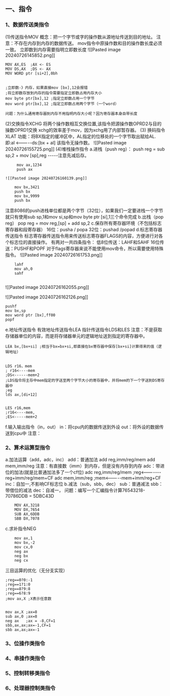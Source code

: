 ## 一、指令
### 1、数据传送类指令
(1)传送指令MOV
概念：把一个字节或字的操作数从源地址传送到目的地址。
注意：不存在内存到内存的数据传送。
	mov指令中原操作数和目的操作数长度必须一致。
	立即数到内存需要指明立即数长度
![[Pasted image 20240726145852.png]]
```
MOV AX,ES  ;AX <- ES
MOV DS,AX  ;DS <- AX
MOV WORD ptr [si+2],0bh


;立即数-》内存，如果直接mov [bx],12会报错
;将立即数存放到内存的指令需要指定立即数占用内存大小
mov byte ptr[bx],12 ;指定立即数占用一个字节
mov word ptr[bx],12 ;指定立即数占用两个字节（一个word）

问题：为什么通用寄存器到内存不用指明内存大小呢？因为寄存器本身自带长度
```

(2)交换指令XCHG
	将两个操作数相互交换位置,该指令把源操作数OPRD2与目的操数OPRD1交换
	xchg的效率差于mov，因为xchg用了内部暂存器。
(3) 换码指令XLAT
功能：将BX指定的缓冲区中，AL指定的位移处的一个字节取出赋给AL.
	即:al <-----ds:[bx + al] 
	该指令无操作数。
![[Pasted image 20240726155725.png]]
(4)堆栈操作指令
a.进栈（push reg）：
push reg = sub sp,2  +  mov [sp],reg  -----注意先减后存。
```
	 mov ax,1234
	 push ax
```
	![[Pasted image 20240726160139.png]]
```
	mov bx,3421
	push bx
	mov bx,9999
	push bx
```
注意8086的push进栈单位都是两个字节（32位），如果我们一定要进栈一个字节就只有使用sub sp,1和mov si,sp和mov byte ptr [si],1三个命令完成
b.出栈（pop reg）
	pop reg  =  mov reg,[sp]   +   add sp,2
c.保存所有寄存器环境（不包括标志寄存器和段寄存器）
	16位：pusha / popa
	32位：pushad /popad
d.标志寄存器传送指令
	标志寄存器传送指令用来传送标志寄存器FLAGS的内容，方便进行对各个标志位的直接操作。
	有两对一共四条指令：
		低8位传送：LAHF和SAHF
		16位传送：PUSHF和POPF
	对于flags寄存器来说不能使用mov命令，所以需要使用特殊指令。
	![[Pasted image 20240726161753.png]]
```
	lahf
	mov ah,0
	sahf
	
```
![[Pasted image 20240726162055.png]]

![[Pasted image 20240726162126.png]]
```
pushf
mov bx,sp
mov word ptr [bx],ff00 
popf
```
e.地址传送指令
	有效地址传送指令LEA
	指针传送指令LDS和LES
	注意：不是获取存储器单位的内容，而是将存储器单元的逻辑地址送到指定的寄存器中。 
```
LEA bx,[bx+si] ;相当于bx=bx+si,即直接在bx寄存器中保存[bx+si]计算得来的值（逻辑地址）


LDS r16，mem
; r16<----mem
;DS<------mem+2
;LDS指令将主存中mem指定的字送至两个字节大小的寄存器中，并将mem的下一个字送到DS寄存器中
;eg
lds ax,[di+12]


LES r16,mem
;r16<----mem,
;ES<-----mem+2

```
f.输入输出指令（in，out）
	in：将cpu内的数据传送到外设
	out：将外设的数据传送到cpu中
	注意：

### 2、算术运算型指令
a.加法运算（add，adc，inc）
	add：普通加法
		add reg,imm/reg/mem
		add mem,imm/reg 
		注意：有直接数（imm）到内存，但是没有内存到内存
	adc：带进位的加法(就是比普通加法多了一个cf位)
		adc reg,imm/reg/mem
			;reg<-------reg+imm/reg/mem+CF
		adc mem,imm/reg
			 ;mem<-----mem+imm/reg+CF
	inc：自加一,不影响CF标志位
b.减法（sub，sbb，dec）
	sub：普通减法
	sbb：带借位的减法
	dec：自减一，
问题：编写一个汇编指令计算76543218-70786DDB = 5DBC43D
```
	MOV AX,3218
	MOV DX,7654
	SUB AX,6DDB
	SBB DX,7078
```
c.求补指令NEG
```
	mov ax,1
	mov bx,-2
	mov cx,0
	neg ax
	neg bx
	neg cx
```
三目运算的优化（无分支实现）
```
;reg==0?0:-1
;reg==1?1:0
;reg==8?9:8
;reg==6?8:9
;mov ax,X ;X表示任意数


mov ax,X ;ax=8
sub ax,0 ;ax=8
neg ax   ;ax = -8,CF=1
sbb,ax,ax;ax=-1,CF=1
sbb ax,ax;ax=-1

```
### 3、位操作类指令

### 4、串操作类指令
### 5、控制转移类指令
### 6、处理器控制类指令

